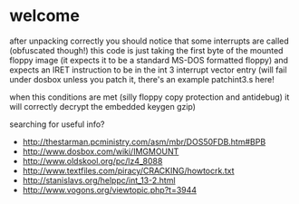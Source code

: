 # welcome


after unpacking correctly you should notice that some interrupts are called (obfuscated though!)
this code is just taking the first byte of the mounted floppy image (it expects it to be a standard MS-DOS formatted floppy)
and expects an IRET instruction to be in the int 3 interrupt vector entry (will fail under dosbox unless you patch it, there's an example patchint3.s here!

when this conditions are met (silly floppy copy protection and antidebug) it will correctly decrypt the embedded keygen gzip)

searching for useful info?
- http://thestarman.pcministry.com/asm/mbr/DOS50FDB.htm#BPB
- http://www.dosbox.com/wiki/IMGMOUNT
- http://www.oldskool.org/pc/lz4_8088
- http://www.textfiles.com/piracy/CRACKING/howtocrk.txt
- http://stanislavs.org/helppc/int_13-2.html
- http://www.vogons.org/viewtopic.php?t=3944
